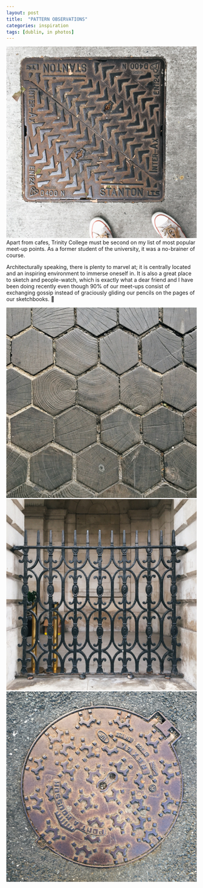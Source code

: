 ```yaml
---
layout: post
title:  "PATTERN OBSERVATIONS"
categories: inspiration
tags: [dublin, in photos]
---
```


<span class="image right"><img src="/assets/images/photo-2018-08-22-d.jpg" alt="" /></span>
Apart from cafes, Trinity College must be second on my list of most popular meet-up points. As a former student of the university, it was a no-brainer of course. 

Architecturally speaking, there is plenty to marvel at; it is centrally located and an inspiring environment to immerse oneself in. It is also a great place to sketch and people-watch, which is exactly what a dear friend and I have been doing recently even though 90% of our meet-ups consist of exchanging gossip instead of graciously gliding our pencils on the pages of our sketchbooks. 🙂

<div class="row 50% uniform">
    <div class="4u"><span class="image fit"><img src="/assets/images/photo-2018-08-22-c.jpg" alt="" /></span></div>
    <div class="4u"><span class="image fit"><img src="/assets/images/photo-2018-08-22-a.jpg" alt="" /></span></div>
    <div class="4u$"><span class="image fit"><img src="/assets/images/photo-2018-08-22-b.jpg" alt="" /></span></div>
</div>
